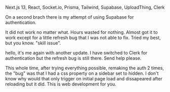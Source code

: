 Next.js 13, React, Socket.io, Prisma, Tailwind, Supabase, UploadThing, Clerk

On a second brach there is my attempt of using Supabase for authentication.

It did not work no matter what. Hours wasted for nothing. Almost got it to work except for a little refresh bug that I was not able to fix. Tried my best, but you know. "skill issue".

hello, it's me again with another update. I have switched to Clerk for authentication but the refresh bug is still there. Send help please.

This whole time, after trying everything possible, remaking the auth 2 times, the "bug" was that I had a css property on a sidebar set to hidden. 
I don't know why would that only trigger on initial page load and dissapeared after reloading but it did.
This is web development for you.
